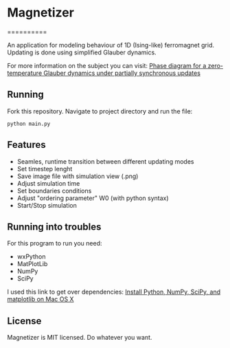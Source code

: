 # Magnetizer #
==========

An application for modeling behaviour of 1D (Ising-like) ferromagnet grid. Updating is done using simplified Glauber dynamics.

For more information on the subject you can visit:
[Phase diagram for a zero-temperature Glauber dynamics under partially synchronous updates](http://pre.aps.org/abstract/PRE/v86/i5/e051113)


## Running ##
Fork this repository. Navigate to project directory and run the file:
```
python main.py
```

## Features ##
* Seamles, runtime transition between different updating modes
* Set timestep lenght
* Save image file with simulation view (.png)
* Adjust simulation time
* Set boundaries conditions
* Adjust "ordering parameter" W0 (with python syntax)
* Start/Stop simulation


## Running into troubles ##
For this program to run you need:
* wxPython
* MatPlotLib
* NumPy
* SciPy

I used this link to get over dependencies:
[Install Python, NumPy, SciPy, and matplotlib on Mac OS X](http://penandpants.com/2012/02/24/install-python/)


## License ##
Magnetizer is MIT licensed. Do whatever you want.
